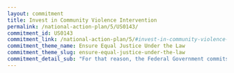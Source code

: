 ```yaml
---
layout: commitment
title: Invest in Community Violence Intervention
permalink: /national-action-plan/5/US0143/
commitment_id: US0143
commitment_link: /national-action-plan/5/#invest-in-community-violence-intervention-and-alternatives-to-address-social-crises
commitment_theme_name: Ensure Equal Justice Under the Law
commitment_theme_slug: ensure-equal-justice-under-the-law
commitment_detail_sub: "For that reason, the Federal Government commits to expanding alternative strategies to address the mental health and substance use crises, like funding mobile crisis response units;"
---
```


